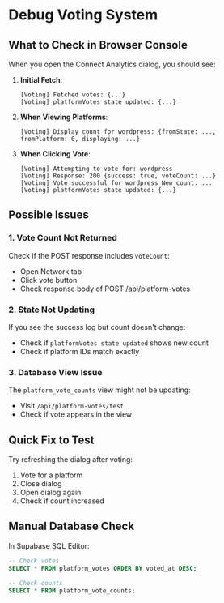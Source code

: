 # Debug Voting System

## What to Check in Browser Console

When you open the Connect Analytics dialog, you should see:

1. **Initial Fetch**:
   ```
   [Voting] Fetched votes: {...}
   [Voting] platformVotes state updated: {...}
   ```

2. **When Viewing Platforms**:
   ```
   [Voting] Display count for wordpress: {fromState: ..., fromPlatform: 0, displaying: ...}
   ```

3. **When Clicking Vote**:
   ```
   [Voting] Attempting to vote for: wordpress
   [Voting] Response: 200 {success: true, voteCount: ...}
   [Voting] Vote successful for wordpress New count: ...
   [Voting] platformVotes state updated: {...}
   ```

## Possible Issues

### 1. Vote Count Not Returned
Check if the POST response includes `voteCount`:
- Open Network tab
- Click vote button
- Check response body of POST /api/platform-votes

### 2. State Not Updating
If you see the success log but count doesn't change:
- Check if `platformVotes state updated` shows new count
- Check if platform IDs match exactly

### 3. Database View Issue
The `platform_vote_counts` view might not be updating:
- Visit `/api/platform-votes/test`
- Check if vote appears in the view

## Quick Fix to Test
Try refreshing the dialog after voting:
1. Vote for a platform
2. Close dialog
3. Open dialog again
4. Check if count increased

## Manual Database Check
In Supabase SQL Editor:
```sql
-- Check votes
SELECT * FROM platform_votes ORDER BY voted_at DESC;

-- Check counts
SELECT * FROM platform_vote_counts;
``` 